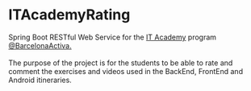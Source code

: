 # ITAcademyRating
<html>
Spring Boot RESTful Web Service for the
<a href="https://cibernarium.barcelonactiva.cat/en/it-academy">IT Academy</a> program
<a href="https://twitter.com/barcelonactiva">@BarcelonaActiva.</a>
<br>
<br>
The purpose of the project is for the students to be able to rate and comment the exercises and videos
used in the BackEnd, FrontEnd and Android itineraries.
</html>
